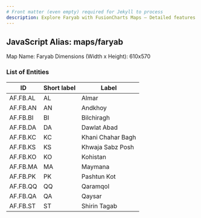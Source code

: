 ```yaml
---
# Front matter (even empty) required for Jekyll to process
description: Explore Faryab with FusionCharts Maps – Detailed features for seamless integration. Try now & enhance your data visualization today! 
---
```


## JavaScript Alias: maps/faryab

Map Name: Faryab
Dimensions (Width x Height): 610x570





### List of Entities

ID | Short label | Label
---|---|---|
AF.FB.AL|AL|Almar
AF.FB.AN|AN|Andkhoy
AF.FB.BI|BI|Bilchiragh
AF.FB.DA|DA|Dawlat Abad
AF.FB.KC|KC|Khani Chahar Bagh
AF.FB.KS|KS|Khwaja Sabz Posh
AF.FB.KO|KO|Kohistan
AF.FB.MA|MA|Maymana
AF.FB.PK|PK|Pashtun Kot
AF.FB.QQ|QQ|Qaramqol
AF.FB.QA|QA|Qaysar
AF.FB.ST|ST|Shirin Tagab